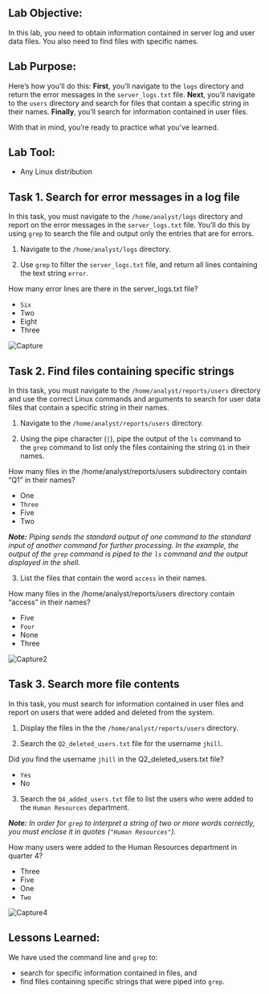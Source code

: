 ## Lab Objective:

In this lab, you need to obtain information contained in server log and user data files. You also need to find files with specific names.




## Lab Purpose:

Here’s how you’ll do this: **First**, you’ll navigate to the `logs` directory and return the error messages in the `server_logs.txt` file. **Next**, you’ll navigate to the `users` directory and search for files that contain a specific string in their names. **Finally**, you’ll search for information contained in user files.

With that in mind, you’re ready to practice what you've learned.

## Lab Tool:
- Any Linux distribution



## Task 1. Search for error messages in a log file

In this task, you must navigate to the `/home/analyst/logs` directory and report on the error messages in the `server_logs.txt` file. You’ll do this by using `grep` to search the file and output only the entries that are for errors.

1. Navigate to the `/home/analyst/logs` directory.

2. Use `grep` to filter the `server_logs.txt` file, and return all lines containing the text string `error`.


How many error lines are there in the server_logs.txt file?

- `Six`
- Two
- Eight
- Three

![Capture](https://github.com/cosbey/linux-admin/assets/32424700/871fa0a7-f843-4bad-9904-a5d81343cbae)


## Task 2. Find files containing specific strings

In this task, you must navigate to the `/home/analyst/reports/users` directory and use the correct Linux commands and arguments to search for user data files that contain a specific string in their names.

1. Navigate to the `/home/analyst/reports/users` directory.

2. Using the pipe character (`|`), pipe the output of the `ls` command to the `grep` command to list only the files containing the string `Q1` in their names.

How many files in the /home/analyst/reports/users subdirectory contain “Q1” in their names?

- One
-  `Three`
- Five
- Two


_**Note:** Piping sends the standard output of one command to the standard input of another command for further processing. In the example, the output of the `grep` command is piped to the `ls` command and the output displayed in the shell._

3. List the files that contain the word `access` in their names.

How many files in the /home/analyst/reports/users directory contain “access” in their names?

- Five
- `Four`
- None
- Three

![Capture2](https://github.com/cosbey/linux-admin/assets/32424700/cb55685d-ca46-4250-a6b1-3ea04d490197)


## Task 3. Search more file contents

In this task, you must search for information contained in user files and report on users that were added and deleted from the system.

1. Display the files in the the `/home/analyst/reports/users` directory.

2. Search the `Q2_deleted_users.txt` file for the username `jhill`.

Did you find the username `jhill` in the Q2_deleted_users.txt file?

- `Yes`
- No



3. Search the `Q4_added_users.txt` file to list the users who were added to the `Human Resources` department.

_**Note:** In order for `grep` to interpret a string of two or more words correctly, you must enclose it in quotes (`"Human Resources"`)._

How many users were added to the Human Resources department in quarter 4?

- Three
- Five
- One
-  `Two`


![Capture4](https://github.com/cosbey/linux-admin/assets/32424700/aac1e870-7589-4b0d-af6b-3bbced118dc1)



## Lessons Learned: 


We have used the command line and `grep` to:

- search for specific information contained in files, and
- find files containing specific strings that were piped into `grep`.


